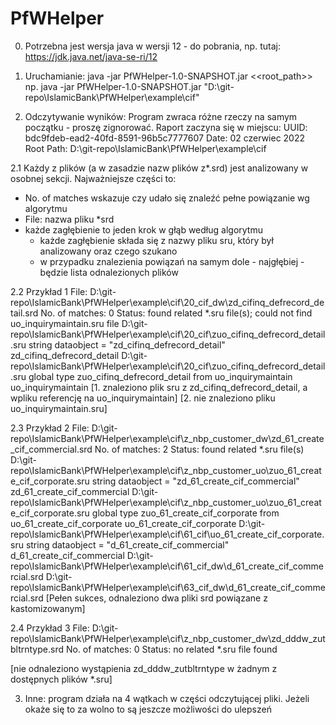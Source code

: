 # PfWHelper
0. Potrzebna jest wersja java w wersji 12 - do pobrania, np. tutaj: https://jdk.java.net/java-se-ri/12

1. Uruchamianie:
java -jar PfWHelper-1.0-SNAPSHOT.jar <<root_path>>
np. java -jar PfWHelper-1.0-SNAPSHOT.jar "D:\git-repo\IslamicBank\PfWHelper\example\cif"

2. Odczytywanie wyników:
Program zwraca różne rzeczy na samym początku - proszę zignorować. Raport zaczyna się w miejscu:
UUID: bdc9fdeb-ead2-40fd-8591-96b5c7777607
Date: 02 czerwiec 2022
Root Path: D:\git-repo\IslamicBank\PfWHelper\example\cif

2.1 Każdy z plików (a w zasadzie nazw plików z*.srd) jest analizowany w osobnej sekcji.
Najważniejsze części to:
- No. of matches wskazuje czy udało się znaleźć pełne powiązanie wg algorytmu
- File: nazwa pliku *srd
- każde zagłębienie to jeden krok w głąb według algorytmu
	- każde zagłębienie składa się z nazwy pliku sru, który był analizowany oraz czego szukano
	- w przypadku znalezienia powiązań na samym dole - najgłębiej - będzie lista odnalezionych plików

2.2 Przykład 1
File: D:\git-repo\IslamicBank\PfWHelper\example\cif\20_cif_dw\zd_cifinq_defrecord_detail.srd
No. of matches: 0
Status: found related *.sru file(s); could not find uo_inquirymaintain.sru file
        D:\git-repo\IslamicBank\PfWHelper\example\cif\20_cif\zuo_cifinq_defrecord_detail.sru
        string dataobject = "zd_cifinq_defrecord_detail"
        zd_cifinq_defrecord_detail
                        D:\git-repo\IslamicBank\PfWHelper\example\cif\20_cif\zuo_cifinq_defrecord_detail.sru
                        global type zuo_cifinq_defrecord_detail from uo_inquirymaintain
                        uo_inquirymaintain
[1. znaleziono plik sru z zd_cifinq_defrecord_detail, a wpliku referencję na uo_inquirymaintain]
[2. nie znaleziono pliku uo_inquirymaintain.sru]

2.3 Przykład 2
File: D:\git-repo\IslamicBank\PfWHelper\example\cif\z_nbp_customer_dw\zd_61_create_cif_commercial.srd
No. of matches: 2
Status: found related *.sru file(s)
        D:\git-repo\IslamicBank\PfWHelper\example\cif\z_nbp_customer_uo\zuo_61_create_cif_corporate.sru
        string dataobject = "zd_61_create_cif_commercial"
        zd_61_create_cif_commercial
                        D:\git-repo\IslamicBank\PfWHelper\example\cif\z_nbp_customer_uo\zuo_61_create_cif_corporate.sru
                        global type zuo_61_create_cif_corporate from uo_61_create_cif_corporate
                        uo_61_create_cif_corporate
                                        D:\git-repo\IslamicBank\PfWHelper\example\cif\61_cif\uo_61_create_cif_corporate.sru
                                        string dataobject = "d_61_create_cif_commercial"
                                        d_61_create_cif_commercial
                                                D:\git-repo\IslamicBank\PfWHelper\example\cif\61_cif_dw\d_61_create_cif_commercial.srd
                                                D:\git-repo\IslamicBank\PfWHelper\example\cif\63_cif_dw\d_61_create_cif_commercial.srd
[Pełen sukces, odnaleziono dwa pliki srd powiązane z kastomizowanym]

2.4 Przykład 3
File: D:\git-repo\IslamicBank\PfWHelper\example\cif\z_nbp_customer_dw\zd_dddw_zutbltrntype.srd
No. of matches: 0
Status: no related *.sru file found

[nie odnaleziono wystąpienia zd_dddw_zutbltrntype w żadnym z dostępnych plików *.sru]

3. Inne: program działa na 4 wątkach w części odczytującej pliki. Jeżeli okaże się to za wolno to są jeszcze możliwości do ulepszeń